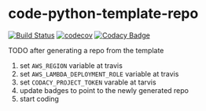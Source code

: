 # code-python-template-repo

[![Build Status](https://travis-ci.org/masterbranch-io/code-python-template-repo.svg?branch=master)](https://travis-ci.org/masterbranch-io/code-python-template-repo)
[![codecov](https://codecov.io/gh/masterbranch-io/code-python-template-repo/branch/master/graph/badge.svg)](https://codecov.io/gh/masterbranch-io/code-python-template-repo)
[![Codacy Badge](https://api.codacy.com/project/badge/Grade/99d764fe6586436f82d34c8686405844)](https://www.codacy.com/gh/masterbranch-io/code-python-template-repo?utm_source=github.com&amp;utm_medium=referral&amp;utm_content=masterbranch-io/code-python-template-repo&amp;utm_campaign=Badge_Grade)

TODO after generating a repo from the template

1. set `AWS_REGION` variable at travis
1. set `AWS_LAMBDA_DEPLOYMENT_ROLE` variable at travis
1. set `CODACY_PROJECT_TOKEN` varable at tarvis
1. update badges to point to the newly generated repo
1. start coding

